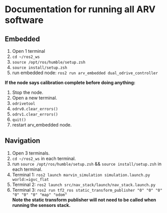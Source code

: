 # Documentation for running all ARV software

## Embedded
1. Open 1 terminal
2. `cd ~/ros2_ws`
3. `source /opt/ros/humble/setup.zsh`
4. `source install/setup.zsh`
5. run embedded node: `ros2 run arv_embedded dual_odrive_controller`

**If the node says calibration complete before doing anything:**
1. Stop the node.
2. Open a new terminal.
3. `odrivetool`
4. `odrv0.clear_errors()`
5. `odrv1.clear_errors()`
6. `quit()`
7. restart arv_embedded node.


## Navigation
1. Open 3 terminals.
2. `cd ~/ros2_ws` in each terminal.
3. run `source /opt/ros/humble/setup.zsh` && `source install/setup.zsh` in each terminal.
4. Terminal 1: `ros2 launch marvin_simulation simulation.launch.py world:=igvc_flat`
5. Terminal 2: `ros2 launch src/nav_stack/launch/nav_stack.launch.py`
6. Terminal 3: `ros2 run tf2_ros static_transform_publisher "0" "0" "0" "0" "0" "0" "map" "odom"` \
**Note the static transform publisher will not need to be called when running the sensors stack.**

